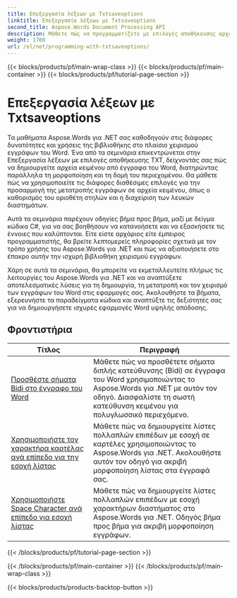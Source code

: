 ```yaml
---
title: Επεξεργασία λέξεων με Txtsaveoptions
linktitle: Επεξεργασία λέξεων με Txtsaveoptions
second_title: Aspose.Words Document Processing API
description: Μάθετε πώς να προγραμματίζετε με επιλογές αποθήκευσης αρχείων κειμένου στο Aspose.Words για .NET. Μάθετε πώς να προσδιορίζετε κωδικοποίηση, να μορφοποιείτε κείμενο, να διαχειρίζεστε αλλαγές γραμμής και πολλά άλλα με αναλυτικούς οδηγούς και δείγμα κώδικα σε C#.
weight: 1700
url: /el/net/programming-with-txtsaveoptions/
---
```


{{< blocks/products/pf/main-wrap-class >}}
{{< blocks/products/pf/main-container >}}
{{< blocks/products/pf/tutorial-page-section >}}

# Επεξεργασία λέξεων με Txtsaveoptions

Τα μαθήματα Aspose.Words για .NET σας καθοδηγούν στις διάφορες δυνατότητες και χρήσεις της βιβλιοθήκης στο πλαίσιο χειρισμού εγγράφων του Word. Ένα από τα σεμινάρια επικεντρώνεται στην Επεξεργασία λέξεων με επιλογές αποθήκευσης TXT, δείχνοντάς σας πώς να δημιουργείτε αρχεία κειμένου από έγγραφα του Word, διατηρώντας παράλληλα τη μορφοποίηση και τη δομή του περιεχομένου. Θα μάθετε πώς να χρησιμοποιείτε τις διάφορες διαθέσιμες επιλογές για την προσαρμογή της μετατροπής εγγράφων σε αρχεία κειμένου, όπως ο καθορισμός του οριοθέτη στηλών και η διαχείριση των λευκών διαστημάτων.

Αυτά τα σεμινάρια παρέχουν οδηγίες βήμα προς βήμα, μαζί με δείγμα κώδικα C#, για να σας βοηθήσουν να κατανοήσετε και να εξασκήσετε τις έννοιες που καλύπτονται. Είτε είστε αρχάριος είτε έμπειρος προγραμματιστής, θα βρείτε λεπτομερείς πληροφορίες σχετικά με τον τρόπο χρήσης του Aspose.Words για .NET και πώς να αξιοποιήσετε στο έπακρο αυτήν την ισχυρή βιβλιοθήκη χειρισμού εγγράφων.

Χάρη σε αυτά τα σεμινάρια, θα μπορείτε να εκμεταλλευτείτε πλήρως τις λειτουργίες του Aspose.Words για .NET και να αναπτύξετε αποτελεσματικές λύσεις για τη δημιουργία, τη μετατροπή και τον χειρισμό των εγγράφων του Word στις εφαρμογές σας. Ακολουθήστε τα βήματα, εξερευνήστε τα παραδείγματα κώδικα και αναπτύξτε τις δεξιότητές σας για να δημιουργήσετε ισχυρές εφαρμογές Word υψηλής απόδοσης.

 ## Φροντιστήρια
| Τίτλος | Περιγραφή |
| --- | --- |
| [Προσθέστε σήματα Bidi στο έγγραφο του Word](./add-bidi-marks/) | Μάθετε πώς να προσθέτετε σήματα διπλής κατεύθυνσης (Bidi) σε έγγραφα του Word χρησιμοποιώντας το Aspose.Words για .NET με αυτόν τον οδηγό. Διασφαλίστε τη σωστή κατεύθυνση κειμένου για πολυγλωσσικό περιεχόμενο. |
| [Χρησιμοποιήστε τον χαρακτήρα καρτέλας ανά επίπεδο για την εσοχή λίστας](./use-tab-character-per-level-for-list-indentation/) | Μάθετε πώς να δημιουργείτε λίστες πολλαπλών επιπέδων με εσοχή σε καρτέλες χρησιμοποιώντας το Aspose.Words για .NET. Ακολουθήστε αυτόν τον οδηγό για ακριβή μορφοποίηση λίστας στα έγγραφά σας. |
| [Χρησιμοποιήστε Space Character ανά επίπεδο για εσοχή λίστας](./use-space-character-per-level-for-list-indentation/) | Μάθετε πώς να δημιουργείτε λίστες πολλαπλών επιπέδων με εσοχή χαρακτήρων διαστήματος στο Aspose.Words για .NET. Οδηγός βήμα προς βήμα για ακριβή μορφοποίηση εγγράφων. |
{{< /blocks/products/pf/tutorial-page-section >}}

{{< /blocks/products/pf/main-container >}}
{{< /blocks/products/pf/main-wrap-class >}}

{{< blocks/products/products-backtop-button >}}

